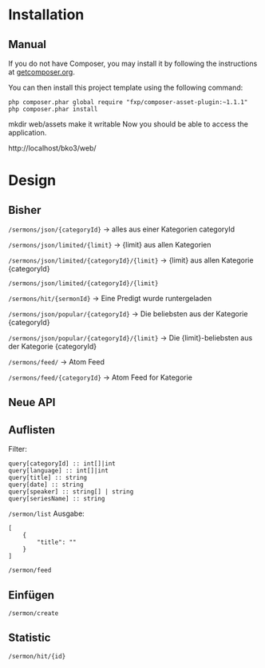  
 
# Installation

## Manual

If you do not have Composer, you may install it by following the instructions at [getcomposer.org](https://getcomposer.org/doc/00-intro.md#installation-nix).

You can then install this project template using the following command:
```
php composer.phar global require "fxp/composer-asset-plugin:~1.1.1"
php composer.phar install
```
mkdir web/assets 
make it writable
Now you should be able to access the application.

http://localhost/bko3/web/


# Design
## Bisher
 `/sermons/json/{categoryId}` -> alles aus einer Kategorien categoryId
 
 `/sermons/json/limited/{limit}` -> {limit} aus allen Kategorien
 
 `/sermons/json/limited/{categoryId}/{limit}` -> {limit} aus allen Kategorie {categoryId}
 
 `/sermons/json/limited/{categoryId}/{limit}`
 
 `/sermons/hit/{sermonId}` -> Eine Predigt wurde runtergeladen
 
 `/sermons/json/popular/{categoryId}` -> Die beliebsten aus der Kategorie {categoryId}
 
 `/sermons/json/popular/{categoryId}/{limit}` -> Die {limit}-beliebsten aus der Kategorie {categoryId}

 `/sermons/feed/` -> Atom Feed
 
 `/sermons/feed/{categoryId}` -> Atom Feed for Kategorie
 
## Neue API

## Auflisten
Filter: 
```
query[categoryId] :: int[]|int
query[language] :: int[]|int
query[title] :: string
query[date] :: string
query[speaker] :: string[] | string
query[seriesName] :: string
```

 `/sermon/list`
Ausgabe: 
```
[
    {
        "title": ""
    }
]
``` 
 
 `/sermon/feed`
## Einfügen
 `/sermon/create`
## Statistic
 `/sermon/hit/{id}`

